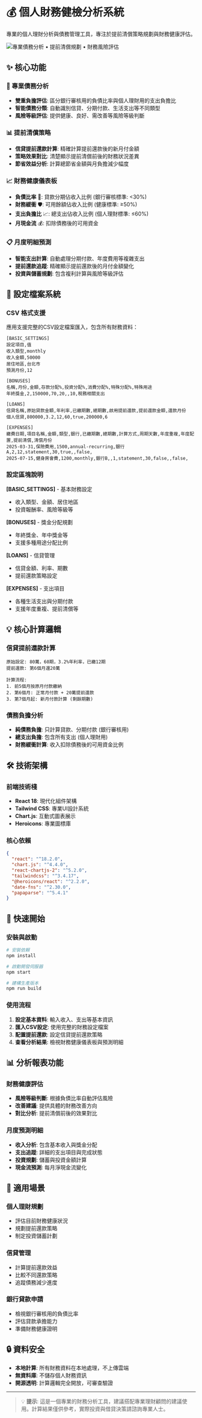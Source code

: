 # 💰 個人財務健檢分析系統

專業的個人理財分析與債務管理工具，專注於提前清償策略規劃與財務健康評估。

![專業債務分析 • 提前清償規劃 • 財務風險評估](https://img.shields.io/badge/功能-專業債務分析•提前清償規劃•財務風險評估-blue)

## ✨ 核心功能

### 🎯 專業債務分析
- **雙重負擔評估**: 區分銀行審核用的負債比率與個人理財用的支出負擔比
- **智能債務分類**: 自動識別信貸、分期付款、生活支出等不同類型
- **風險等級評估**: 提供健康、良好、需改善等風險等級判斷

### 📊 提前清償策略
- **信貸提前還款計算**: 精確計算提前還款後的新月付金額
- **策略效果對比**: 清楚顯示提前清償前後的財務狀況差異
- **節省效益分析**: 計算總節省金額與月負擔減少幅度

### 📈 財務健康儀表板
- **負債比率** 🏦: 貸款分期佔收入比例 (銀行審核標準: <30%)
- **財務緩衝** 🛡️: 可用餘額佔收入比例 (健康標準: ≥50%)
- **支出負擔比** 📈: 總支出佔收入比例 (個人理財標準: ≤60%)
- **月現金流** 💰: 扣除債務後的可用資金

### 📋 月度明細預測
- **智能支出計算**: 自動處理分期付款、年度費用等複雜支出
- **提前還款追蹤**: 精確顯示提前還款後的月付金額變化
- **投資與儲蓄規劃**: 包含複利計算與風險等級評估

## 🔧 設定檔案系統

### CSV 格式支援
應用支援完整的CSV設定檔案匯入，包含所有財務資料：

```csv
[BASIC_SETTINGS]
設定項目,值
收入類型,monthly
收入金額,50000
居住地區,台北市
預測月份,12

[BONUSES]
名稱,月份,金額,存款分配%,投資分配%,消費分配%,特殊分配%,特殊用途
年終獎金,2,150000,70,20,,10,稅務相關支出

[LOANS]
信貸名稱,原始貸款金額,年利率,已繳期數,總期數,啟用提前還款,提前還款金額,還款月份
個人信貸,800000,3.2,12,60,true,200000,6

[EXPENSES]
繳費日期,項目名稱,金額,類型,銀行,已繳期數,總期數,計算方式,周期天數,年度重複,年度配置,提前清償,清償月份
2025-03-31,保險費用,1500,annual-recurring,銀行A,2,12,statement,30,true,,false,
2025-07-15,健身房會費,1200,monthly,銀行B,,1,statement,30,false,,false,
```

### 設定區塊說明

**[BASIC_SETTINGS]** - 基本財務設定
- 收入類型、金額、居住地區
- 投資報酬率、風險等級等

**[BONUSES]** - 獎金分配規劃
- 年終獎金、年中獎金等
- 支援多種用途分配比例

**[LOANS]** - 信貸管理
- 信貸金額、利率、期數
- 提前還款策略設定

**[EXPENSES]** - 支出項目
- 各種生活支出與分期付款
- 支援年度重複、提前清償等

## 💡 核心計算邏輯

### 信貸提前還款計算
```
原始設定: 80萬，60期，3.2%年利率，已繳12期
提前還款: 第6個月還20萬

計算流程:
1. 前5個月按原月付款繳納
2. 第6個月: 正常月付款 + 20萬提前還款  
3. 第7個月起: 新月付款計算 (剩餘期數)
```

### 債務負擔分析
- **純債務負擔**: 只計算貸款、分期付款 (銀行審核用)
- **總支出負擔**: 包含所有支出 (個人理財用)
- **財務緩衝計算**: 收入扣除債務後的可用資金比例

## 🛠️ 技術架構

### 前端技術棧
- **React 18**: 現代化組件架構
- **Tailwind CSS**: 專業UI設計系統
- **Chart.js**: 互動式圖表展示
- **Heroicons**: 專業圖標庫

### 核心依賴
```json
{
  "react": "^18.2.0",
  "chart.js": "^4.4.0", 
  "react-chartjs-2": "^5.2.0",
  "tailwindcss": "^3.4.17",
  "@heroicons/react": "^2.2.0",
  "date-fns": "^2.30.0",
  "papaparse": "^5.4.1"
}
```

## 🚀 快速開始

### 安裝與啟動
```bash
# 安裝依賴
npm install

# 啟動開發伺服器
npm start

# 建構生產版本
npm run build
```

### 使用流程
1. **設定基本資料**: 輸入收入、支出等基本資訊
2. **匯入CSV設定**: 使用完整的財務設定檔案
3. **配置提前還款**: 設定信貸提前還款策略
4. **查看分析結果**: 檢視財務健康儀表板與預測明細

## 📊 分析報表功能

### 財務健康評估
- **風險等級判斷**: 根據負債比率自動評估風險
- **改善建議**: 提供具體的財務改善方向
- **對比分析**: 提前清償前後的效果對比

### 月度預測明細
- **收入分析**: 包含基本收入與獎金分配
- **支出追蹤**: 詳細的支出項目與完成狀態
- **投資規劃**: 儲蓄與投資金額計算
- **現金流預測**: 每月淨現金流變化

## 🎯 適用場景

### 個人理財規劃
- 評估目前財務健康狀況
- 規劃提前還款策略
- 制定投資儲蓄計劃

### 信貸管理
- 計算提前還款效益
- 比較不同還款策略
- 追蹤債務減少進度

### 銀行貸款申請
- 檢視銀行審核用的負債比率
- 評估貸款承擔能力
- 準備財務健康證明

## 🔒 資料安全

- **本地計算**: 所有財務資料在本地處理，不上傳雲端
- **無資料庫**: 不儲存個人財務資訊
- **開源透明**: 計算邏輯完全開放，可審查驗證

---

> 💡 **提示**: 這是一個專業的財務分析工具，建議搭配專業理財顧問的建議使用。計算結果僅供參考，實際投資與借貸決策請諮詢專業人士。